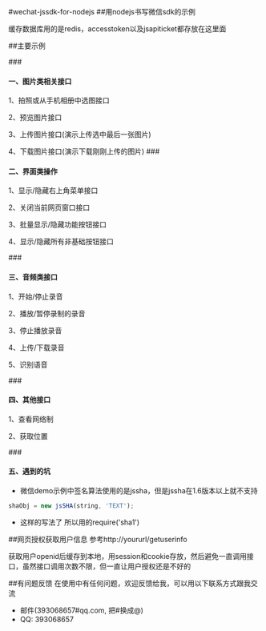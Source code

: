 #wechat-jssdk-for-nodejs
##用nodejs书写微信sdk的示例

缓存数据库用的是redis，accesstoken以及jsapiticket都存放在这里面

##主要示例

###<h4>一、图片类相关接口</h4>

1、拍照或从手机相册中选图接口

2、预览图片接口

3、上传图片接口(演示上传选中最后一张图片)

4、下载图片接口(演示下载刚刚上传的图片)
###<h4>二、界面类操作</h4>
1、显示/隐藏右上角菜单接口

2、关闭当前网页窗口接口

3、批量显示/隐藏功能按钮接口

4、显示/隐藏所有非基础按钮接口

###<h4>三、音频类接口</h4>
1、开始/停止录音

2、播放/暂停录制的录音

3、停止播放录音

4、上传/下载录音

5、识别语音

###<h4>四、其他接口</h4>
1、查看网络制

2、获取位置

###<h4>五、遇到的坑</h4>
*  微信demo示例中签名算法使用的是jssha，但是jssha在1.6版本以上就不支持

```javascript
shaObj = new jsSHA(string, 'TEXT');
```
*  这样的写法了
所以用的require('sha1')

##网页授权获取用户信息
参考http://yoururl/getuserinfo

获取用户openid后缓存到本地，用session和cookie存放，然后避免一直调用接口，虽然接口调用次数不限，但一直让用户授权还是不好的

##有问题反馈
在使用中有任何问题，欢迎反馈给我，可以用以下联系方式跟我交流

* 邮件(393068657#qq.com, 把#换成@)
* QQ: 393068657